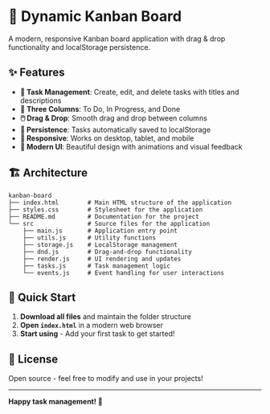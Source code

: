 # 🚀 Dynamic Kanban Board

A modern, responsive Kanban board application with drag & drop functionality and localStorage persistence.

## ✨ Features

- **📝 Task Management**: Create, edit, and delete tasks with titles and descriptions
- **🎯 Three Columns**: To Do, In Progress, and Done
- **🖱️ Drag & Drop**: Smooth drag and drop between columns
- **💾 Persistence**: Tasks automatically saved to localStorage
- **📱 Responsive**: Works on desktop, tablet, and mobile
- **🎨 Modern UI**: Beautiful design with animations and visual feedback

## 🏗️ Architecture

```
kanban-board
├── index.html        # Main HTML structure of the application
├── styles.css        # Stylesheet for the application
├── README.md         # Documentation for the project
└── src               # Source files for the application
    ├── main.js       # Application entry point
    ├── utils.js      # Utility functions
    ├── storage.js    # LocalStorage management
    ├── dnd.js        # Drag-and-drop functionality
    ├── render.js     # UI rendering and updates
    ├── tasks.js      # Task management logic
    └── events.js     # Event handling for user interactions
```

## 🚀 Quick Start

1. **Download all files** and maintain the folder structure
2. **Open `index.html`** in a modern web browser
3. **Start using** - Add your first task to get started!



## 📄 License

Open source - feel free to modify and use in your projects!

---

**Happy task management! 🎯**
